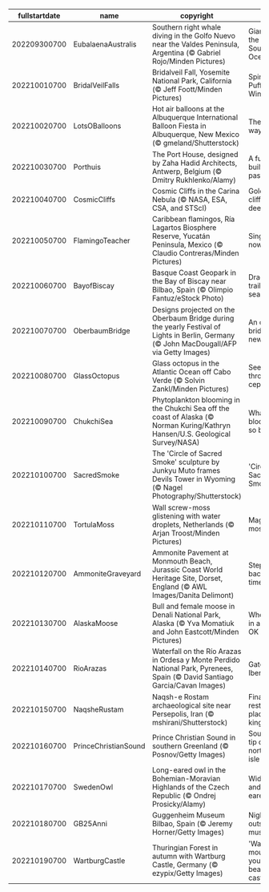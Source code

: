 |fullstartdate|name|copyright|title|image|
|--|--|--|--|--|
202209300700|EubalaenaAustralis|Southern right whale diving in the Golfo Nuevo near the Valdes Peninsula, Argentina (© Gabriel Rojo/Minden Pictures)|Giants of the Southern Ocean|![](/en-US/2022/10/202209300700EubalaenaAustralis.jpg)|
202210010700|BridalVeilFalls|Bridalveil Fall, Yosemite National Park, California (© Jeff Foott/Minden Pictures)|Spirit of the Puffing Wind|![](/en-US/2022/10/202210010700BridalVeilFalls.jpg)|
202210020700|LotsOBalloons|Hot air balloons at the Albuquerque International Balloon Fiesta in Albuquerque, New Mexico (© gmeland/Shutterstock)|The oldest way to fly|![](/en-US/2022/10/202210020700LotsOBalloons.jpg)|
202210030700|Porthuis|The Port House, designed by Zaha Hadid Architects, Antwerp, Belgium (© Dmitry Rukhlenko/Alamy)|A future built on the past|![](/en-US/2022/10/202210030700Porthuis.jpg)|
202210040700|CosmicCliffs|Cosmic Cliffs in the Carina Nebula (© NASA, ESA, CSA, and STScI)|Golden cliffs of deep space|![](/en-US/2022/10/202210040700CosmicCliffs.jpg)|
202210050700|FlamingoTeacher|Caribbean flamingos, Ría Lagartos Biosphere Reserve, Yucatán Peninsula, Mexico (© Claudio Contreras/Minden Pictures)|Single file, now!|![](/en-US/2022/10/202210050700FlamingoTeacher.jpg)|
202210060700|BayofBiscay|Basque Coast Geopark in the Bay of Biscay near Bilbao, Spain (© Olimpio Fantuz/eStock Photo)|Dragon tails trail to the sea|![](/en-US/2022/10/202210060700BayofBiscay.jpg)|
202210070700|OberbaumBridge|Designs projected on the Oberbaum Bridge during the yearly Festival of Lights in Berlin, Germany (© John MacDougall/AFP via Getty Images)|An old bridge in a new light|![](/en-US/2022/10/202210070700OberbaumBridge.jpg)|
202210080700|GlassOctopus|Glass octopus in the Atlantic Ocean off Cabo Verde (© Solvin Zankl/Minden Pictures)|See-through cephalopod|![](/en-US/2022/10/202210080700GlassOctopus.jpg)|
202210090700|ChukchiSea|Phytoplankton blooming in the Chukchi Sea off the coast of Alaska (© Norman Kuring/Kathryn Hansen/U.S. Geological Survey/NASA)|What's blooming so brightly?|![](/en-US/2022/10/202210090700ChukchiSea.jpg)|
202210100700|SacredSmoke|The 'Circle of Sacred Smoke' sculpture by Junkyu Muto frames Devils Tower in Wyoming (© Nagel Photography/Shutterstock)|'Circle of Sacred Smoke'|![](/en-US/2022/10/202210100700SacredSmoke.jpg)|
202210110700|TortulaMoss|Wall screw-moss glistening with water droplets, Netherlands (© Arjan Troost/Minden Pictures)|Magnified moss|![](/en-US/2022/10/202210110700TortulaMoss.jpg)|
202210120700|AmmoniteGraveyard|Ammonite Pavement at Monmouth Beach, Jurassic Coast World Heritage Site, Dorset, England (© AWL Images/Danita Delimont)|Stepping back in time|![](/en-US/2022/10/202210120700AmmoniteGraveyard.jpg)|
202210130700|AlaskaMoose|Bull and female moose in Denali National Park, Alaska (© Yva Momatiuk and John Eastcott/Minden Pictures)|When being in a rut is OK|![](/en-US/2022/10/202210130700AlaskaMoose.jpg)|
202210140700|RioArazas|Waterfall on the Río Arazas in Ordesa y Monte Perdido National Park, Pyrenees, Spain (© David Santiago Garcia/Cavan Images)|Gateway to Iberia|![](/en-US/2022/10/202210140700RioArazas.jpg)|
202210150700|NaqsheRustam|Naqsh-e Rostam archaeological site near Persepolis, Iran (© mshirani/Shutterstock)|Final resting place of kings|![](/en-US/2022/10/202210150700NaqsheRustam.jpg)|
202210160700|PrinceChristianSound|Prince Christian Sound in southern Greenland (© Posnov/Getty Images)|Southern tip of a northern isle|![](/en-US/2022/10/202210160700PrinceChristianSound.jpg)|
202210170700|SwedenOwl|Long-eared owl in the Bohemian-Moravian Highlands of the Czech Republic (© Ondrej Prosicky/Alamy)|Widespread and long-eared|![](/en-US/2022/10/202210170700SwedenOwl.jpg)|
202210180700|GB25Anni|Guggenheim Museum Bilbao, Spain (© Jeremy Horner/Getty Images)|Night outside the museum|![](/en-US/2022/10/202210180700GB25Anni.jpg)|
202210190700|WartburgCastle|Thuringian Forest in autumn with Wartburg Castle, Germany (© ezypix/Getty Images)|'Wait, mountain—you shall bear my castle!'|![](/en-US/2022/10/202210190700WartburgCastle.jpg)|
